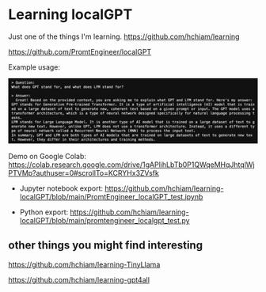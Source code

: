 # Learning localGPT

Just one of the things I'm learning. https://github.com/hchiam/learning

https://github.com/PromtEngineer/localGPT

Example usage:

![example response to the prompt "What does GPT stand for, and what does LFM stand for?"](https://github.com/hchiam/learning-localGPT/blob/main/example_usage.png)

Demo on Google Colab: https://colab.research.google.com/drive/1gAPlihLbTb0P1QWqeMHqJhtqlWjPTVMp?authuser=0#scrollTo=KCRYHx3ZVsfk

- Jupyter notebook export: https://github.com/hchiam/learning-localGPT/blob/main/PromtEngineer_localGPT_test.ipynb

- Python export: https://github.com/hchiam/learning-localGPT/blob/main/promtengineer_localgpt_test.py

## other things you might find interesting

https://github.com/hchiam/learning-TinyLlama

https://github.com/hchiam/learning-gpt4all
